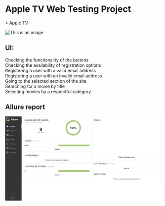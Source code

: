 <h1>Apple TV Web Testing Project</h1>
> <a target="_blank" href="https://tv.apple.com/">Apple TV</a>

![This is an image](images/apple_tv.png)

<h2> UI: </h2>

Checking the functionality of the buttons  
Checking the availability of registration options  
Registering a user with a valid email address   
Registering a user with an invalid email address  
Going to the selected section of the site  
Searching for a movie by title   
Selecting movies by a respectful category

<h2> Allure report </h2>

![This is an image](images/allure_report.png)
